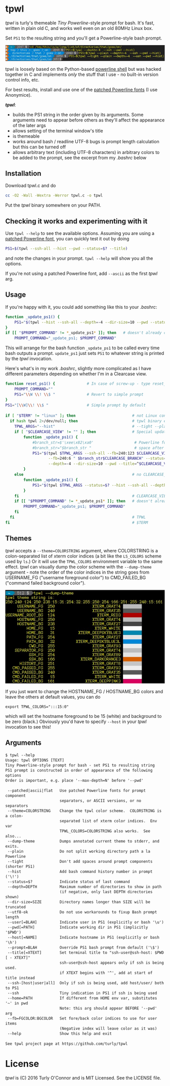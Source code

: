 # tpwl

*tpwl* is turly's themeable _Tiny Powerline_-style prompt for bash.
It's fast, written in plain old C, and works well even on an old 80MHz Linux box. 

Set `PS1` to the resulting string and you'll get a Powerline-style bash prompt.

![Example](example.jpg)


tpwl is loosely based on the Python-based [powerline shell](https://github.com/banga/powerline-shell) 
but was hacked together in C and implements _only_ the stuff that I use - no built-in version control info, etc.

For best results, install and use one of the [patched Powerline fonts](https://github.com/powerline/fonts) (I use Anonymice).

_**tpwl**_:
* builds the PS1 string in the order given by its arguments.  Some arguments need to appear before others 
  as they'll affect the appearance of the later args
* allows setting of the terminal window's title 
* is themeable
* works around bash / readline UTF-8 bugs is prompt length calculation but this can be turned off
* allows arbitrary text (including UTF-8 characters) in arbitrary colors to be added to the prompt, 
  see the excerpt from my _.bashrc_ below


## Installation
Download tpwl.c and do
```bash
cc -O2 -Wall -Wextra -Werror tpwl.c -o tpwl
```
Put the _tpwl_ binary somewhere on your PATH.

## Checking it works and experimenting with it

Use `tpwl --help` to see the available options.  Assuming you are using a
[patched Powerline font](https://github.com/powerline/fonts), you can quickly test it out by doing

```bash
PS1=$(tpwl --ssh-all --hist --pwd --status=$? --title)
```
and note the changes in your prompt.  `tpwl --help` will show you all the options.

If you're not using a patched Powerline font, add `--ascii` as the first _tpwl_ arg.

## Usage

If you're happy with it, you could add something like this to your _.bashrc_:
```bash
function _update_ps1() {
    PS1="$(tpwl --hist --ssh-all --depth=-4 --dir-size=10 --pwd --status=$? --title)"
}
if [[ "$PROMPT_COMMAND" != *_update_ps1* ]]; then   # doesn't already contain _update_ps1
    PROMPT_COMMAND="_update_ps1; $PROMPT_COMMAND"
```

This will arrange for the bash function `_update_ps1` to be called every time bash outputs a prompt.
`update_ps1` just sets `PS1` to whatever string is printed by the _tpwl_ invocation.

Here's what's in my work _.bashrc_, slightly more complicated as I have different 
parameters depending on whether I'm in a Clearcase view.

```bash
function reset_ps1() {              # In case of screw-up - type reset_ps1
    PROMPT_COMMAND=""
    PS1="\\W \\! \\$ "              # Revert to simple prompt
}
PS1="[\\W]\\! \\$ "                 # Simple prompt by default

if [ "$TERM" != "linux" ]; then                         # not Linux console
  if hash tpwl 2>/dev/null; then                        # tpwl binary exists somewhere on PATH
    TPWL_ARGS="--hist"                                  # --tight --plain
    if [ "$CLEARCASE_VIEW" != "" ]; then                # Special update_ps1 for Clearcase view
        function _update_ps1() {
            #branch_str=$'\xee\x82\xa0'                  # Powerline font's BRANCH glyph U+E0A0
            #branch_str="$branch_str "                   # space after
            PS1="$(tpwl $TPWL_ARGS --ssh-all --fb=240:123 $CLEARCASE_VIEW \
                   --fb=240:6 " $branch_str$CLEARCASE_BRANCH" --status=$? \
                   --depth=-4 --dir-size=10 --pwd --title=^$CLEARCASE_VIEW)"
        }
    else                                                # no CLEARCASE_VIEW
        function _update_ps1() {
            PS1="$(tpwl $TPWL_ARGS --status=$? --hist --ssh-all --depth=-4 --dir-size=10 --pwd --title)"
        }
    fi                                                  # CLEARCASE_VIEW
    if [[ "$PROMPT_COMMAND" != *_update_ps1* ]]; then   # doesn't already contain _update_ps1
        PROMPT_COMMAND="_update_ps1; $PROMPT_COMMAND"
    fi
  fi                                                    # TPWL
fi                                                      # $TERM
```

## Themes
_tpwl_ accepts a `--theme=COLORSTRING` argument, where COLORSTRING is a colon-separated list of xterm color indices 
(a bit like the `LS_COLORS` scheme used by `ls`.) Or it will use the `TPWL_COLORS` environment variable to the same effect.
_tpwl_ can visually dump the color scheme with the `--dump-theme` argument - note the order of the color indices in the string goes from USERNAME_FG ("username foreground color") to CMD_FAILED_BG ("command failed background color").

![dump-theme](dump-theme.jpg)

If you just want to change the HOSTNAME_FG / HOSTNAME_BG colors and leave the others at default values, you can do
```
export TPWL_COLORS=":::15:0"
```
which will set the hostname foreground to be 15 (white) and background to be zero (black.) Obviously you'd have to specify `--host` in your _tpwl_ invocation to see this!

## Arguments
```
$ tpwl --help
Usage: tpwl OPTIONS [TEXT]
Tiny Powerline-style prompt for bash - set PS1 to resulting string
PS1 prompt is constructed in order of appearance of the following options
Order is important, e.g. place '--max-depth=N' before '--pwd'

 --patched|ascii|flat   Use patched Powerline fonts for prompt component
                        separators, or ASCII versions, or no separators
 --theme=COLORSTRING    Change the tpwl color scheme.  COLORSTRING is a colon-
                        separated list of xterm color indices.  Env var
                        TPWL_COLORS=COLORSTRING also works.  See also...
 --dump-theme           Dumps annotated current theme to stderr, and exits.
 --plain                Do not split working directory path a la Powerline
 --tight                Don't add spaces around prompt components (shorter PS1)
 --hist                 Add bash command history number in prompt ('\!')
 --status=$?            Indicate status of last command
 --depth=DEPTH          Maximum number of directories to show in path
                        (if negative, only last DEPTH directories shown)
 --dir-size=SIZE        Directory names longer than SIZE will be truncated
 --utf8-ok              Do not use workarounds to fixup Bash prompt length
 --user[=BLAH]          Indicate user in PS1 (explicitly or bash '\u')
 --pwd[=PATH]           Indicate working dir in PS1 (implicitly '$PWD')
 --host[=NAME]          Indicate hostname in PS1 (explicitly or bash '\h')
 --prompt=BLAH          Override PS1 bash prompt from default ('\$')
 --title[=XTEXT]        Set terminal title to "ssh-user@ssh-host: $PWD [ - XTEXT]"
                        ssh-user@ssh-host appears only if ssh is being used.
                        if XTEXT begins with '^', add at start of title instead
 --ssh-[host|user|all]  Only if ssh is being used, add host/user/ both to PS1
 --ssh                  Tiny indication in PS1 if ssh is being used
 --home=PATH            If different from HOME env var, substitutes '~' in pwd
                        Note: this arg should appear BEFORE '--pwd' arg
 --fb=FGCOLOR:BGCOLOR   Set fore/back color indices to use for user items
                        (Negative index will leave color as it was)
 --help                 Show this help and exit

See tpwl project page at https://github.com/turly/tpwl
```

# License

_tpwl_ is (C) 2016 Turly O'Connor and is MIT Licensed.  See the LICENSE file.

